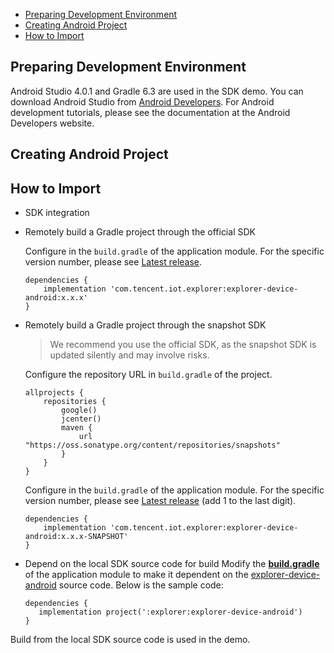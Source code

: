  * [Preparing Development Environment](#Preparing-Development-Environment)
 * [Creating Android Project](#Creating-Android-Project)
 * [How to Import](#How-to-Import)

## Preparing Development Environment
Android Studio 4.0.1 and Gradle 6.3 are used in the SDK demo.
You can download Android Studio from [Android Developers](https://developer.android.com/studio). For Android development tutorials, please see the documentation at the Android Developers website.

## Creating Android Project

## How to Import
- SDK integration
 -  Remotely build a Gradle project through the official SDK

    Configure in the `build.gradle` of the application module. For the specific version number, please see [Latest release](https://github.com/tencentyun/iot-device-java/releases). 
    ``` gr
    dependencies {
        implementation 'com.tencent.iot.explorer:explorer-device-android:x.x.x'
    }
    ```
 -  Remotely build a Gradle project through the snapshot SDK

    > We recommend you use the official SDK, as the snapshot SDK is updated silently and may involve risks.

    Configure the repository URL in `build.gradle` of the project.
    ``` gr
    allprojects {
        repositories {
            google()
            jcenter()
            maven {
                url "https://oss.sonatype.org/content/repositories/snapshots"
            }
        }
    }
    ```
    Configure in the `build.gradle` of the application module. For the specific version number, please see [Latest release](https://github.com/tencentyun/iot-device-java/releases) (add 1 to the last digit).
    ``` gr
    dependencies {
        implementation 'com.tencent.iot.explorer:explorer-device-android:x.x.x-SNAPSHOT'
    }
    ```
 -  Depend on the local SDK source code for build
    Modify the **[build.gradle](../../device-android-demo/build.gradle)** of the application module to make it dependent on the [explorer-device-android](../../explorer-device-android) source code. Below is the sample code:
    
     ```gr
    dependencies {
        implementation project(':explorer:explorer-device-android')
    }
     ```

Build from the local SDK source code is used in the demo.
